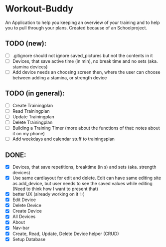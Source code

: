 # Workout-Buddy

An Application to help you keeping an overview of your training and to help you to pull through your plans.
Created because of an Schoolproject.

## TODO (new):

- [ ] .gitignore should not ignore saved_pictures but not the contents in it
- [ ] Devices, that save active time (in min), no break time and no sets (aka. stamina devices)
- [ ] Add device needs an choosing screen then, where the user can choose between adding a stamina, or strength device

## TODO (in general):

- [ ] Create Trainingplan
- [ ] Read Trainingplan
- [ ] Update Trainingplan
- [ ] Delete Trainingplan
- [ ] Building a Training Timer (more about the functions of that: notes about it on my phone)
- [ ] Add weekdays and calendar stuff to trainingsplan

## DONE:

- [x] Devices, that save repetitions, breaktime (in s) and sets (aka. strength devices)
- [x] Use same cardlayout for edit and delete. Edit can have same editing site as add_device, but user needs to see the saved values while editing (Need to think how I want to present that)
- [x] better UX (already working on it ✨)
- [x] Edit Device
- [x] Delete Device
- [x] Create Device
- [x] All Devices
- [x] About
- [x] Nav-bar
- [x] Create, Read, Update, Delete Device helper (CRUD)
- [x] Setup Database

